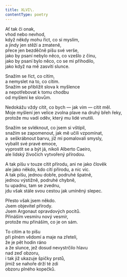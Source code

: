 ```yaml
---
title: XLVI\.
contentType: poetry
---
```


<section>

Ať tak či onak,  
vhod nebo nevhod,  
když někdy mohu říct, co si myslím,  
a jindy jen stěží a zmateně,  
přece jen bezděčně píšu své verše,  
jako by psaní nebylo něco, co vzešlo z činu,  
jako by psaní bylo něco, co se mi přihodilo,  
jako když na mě zasvítí slunce.

</section>

<section>

Snažím se říct, co cítím,  
a nemyslet na to, co cítím.  
Snažím se přiblížit slova k myšlence  
a nepotřebovat k tomu chodbu  
od myšlení ke slovům.

</section>

<section>

Nedokážu vždy cítit, co bych — jak vím — cítit měl.  
Moje myšlení jen velice zvolna plave na druhý břeh řeky,  
protože mu vadí oděv, který mu lidé vnutili.

</section>

<section>

Snažím se svléknout, co jsem si vštípil,  
snažím se zapomenout, jak mě učili vzpomínat,  
a  seškrábnout barvu, jíž mi pomalovali smysly,  
vybalit své pravé emoce,  
vyprostit se a být já, nikoli Alberto Caeiro,  
ale lidský živočich vytvořený přírodou.

</section>

<section>

A tak píšu v touze cítit přírodu, ani ne jako člověk  
ale jako někdo, kdo cítí přírodu, a nic víc.  
A tak píšu, jednou dobře, podruhé špatně,  
jednou výstižně, podruhé chybně,  
tu upadnu, tam se zvednu,  
jdu však stále svou cestou jak umíněný slepec.

</section>

<section>

Přesto však jsem někdo.  
Jsem objevitel přírody.  
Jsem Argonaut opravdových pocitů.  
Přináším vesmíru nový vesmír,  
protože mu přináším, co je on sám.

</section>

<section>

To cítím a to píšu  
při plném vědomí a maje na zřeteli,  
že je pět hodin ráno  
a že slunce, jež dosud nevystrčilo hlavu  
nad zeď obzoru,  
i tak již ukazuje špičky prstů,  
jimiž se nahoře drží té zdi  
obzoru plného kopečků.

</section>
